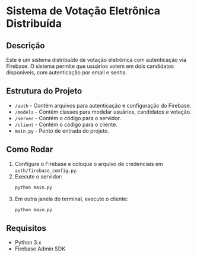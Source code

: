 # Sistema de Votação Eletrônica Distribuída

## Descrição

Este é um sistema distribuído de votação eletrônica com autenticação via Firebase. O sistema permite que usuários votem em dois candidatos disponíveis, com autenticação por email e senha.

## Estrutura do Projeto

- `/auth` - Contém arquivos para autenticação e configuração do Firebase.
- `/models` - Contém classes para modelar usuários, candidatos e votação.
- `/server` - Contém o código para o servidor.
- `/client` - Contém o código para o cliente.
- `main.py` - Ponto de entrada do projeto.

## Como Rodar

1. Configure o Firebase e coloque o arquivo de credenciais em `auth/firebase_config.py`.
2. Execute o servidor:
    ```bash
    python main.py
    ```
3. Em outra janela do terminal, execute o cliente:
    ```bash
    python main.py
    ```

## Requisitos

- Python 3.x
- Firebase Admin SDK
